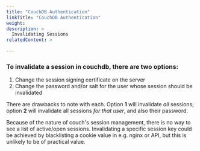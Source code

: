 ```yaml
---
title: "CouchDB Authentication"
linkTitle: "CouchDB Authentication"
weight: 
description: >
  Invalidating Sessions
relatedContent: >
  
---
```


### To invalidate a session in couchdb, there are two options:


1. Change the session signing certificate on the server
2. Change the password and/or salt for the user whose session should be invalidated

There are drawbacks to note with each.  Option **1** will invalidate _all_ sessions; option **2** will invalidate all sessions _for that user_, and also their password.

Because of the nature of couch's session management, there is no way to see a list of active/open sessions.  Invalidating a specific session key could be achieved by blacklisting a cookie value in e.g. nginx or API, but this is unlikely to be of practical value.